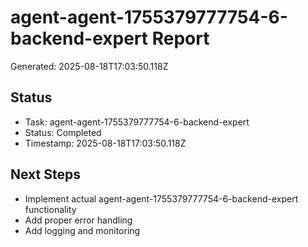 # agent-agent-1755379777754-6-backend-expert Report

Generated: 2025-08-18T17:03:50.118Z

## Status
- Task: agent-agent-1755379777754-6-backend-expert
- Status: Completed
- Timestamp: 2025-08-18T17:03:50.118Z

## Next Steps
- Implement actual agent-agent-1755379777754-6-backend-expert functionality
- Add proper error handling
- Add logging and monitoring
